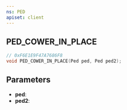 ```yaml
---
ns: PED
apiset: client
---
```

## PED_COWER_IN_PLACE

```c
// 0xF6E1E9F47A7686F8
void PED_COWER_IN_PLACE(Ped ped, Ped ped2);
```


## Parameters
* **ped**:
* **ped2**: